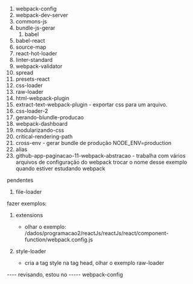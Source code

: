 1. webpack-config
1. webpack-dev-server
1. commons-js
1. bundle-js-gerar
    1. babel
1. babel-react
1. source-map
1. react-hot-loader
1. linter-standard
1. webpack-validator
1. spread
1. presets-react
1. css-loader
1. raw-loader
1. html-webpack-plugin
1. extract-text-webpack-plugin - exportar css para um arquivo.
1. css-loader-2
1. gerando-blundle-producao
1. webpack-dashboard
1. modularizando-css
1. critical-rendering-path
1. cross-env - gerar bundle de produção NODE_ENV=production
1. alias
1. github-app-paginacao-11-webpack-abstracao  - trabalha com vários arquivos de configuração do webpack
    trocar o nome desse exemplo quando estiver estudando webpack

pendentes
1. file-loader

fazer exemplos:
1. extensions
    - olhar o exemplo: /dados/programacao2/reactJs/reactJs/react/component-function/webpack.config.js


1. style-loader
    - cria a tag style na tag head, olhar o exemplo raw-loader





---- revisando, estou no -----
webpack-config
